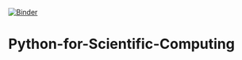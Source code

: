 [![Binder](https://mybinder.org/badge_logo.svg)](https://mybinder.org/v2/gh/xf-ma/Python-for-Scientific-Computing/HEAD)
# Python-for-Scientific-Computing

